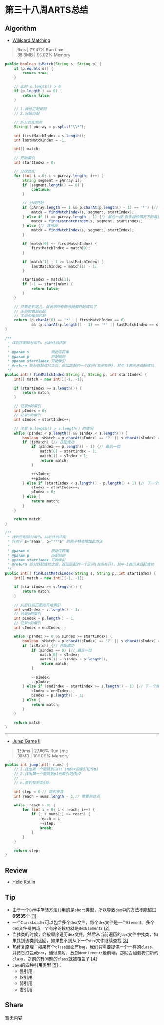 # 第三十八周ARTS总结
## Algorithm
- [Wildcard Matching](https://leetcode.com/problems/wildcard-matching/)
> 6ms | 77.47% Run time  
> 38.3MB | 93.02% Memory
```java
public boolean isMatch(String s, String p) {
    if (p.equals(s)) {
        return true;
    }

    // 此时 s.length() > 0
    if (p.length() == 0) {
        return false;
    }

    // 1.拆分匹配规则
    // 2.分段匹配

    // 拆分匹配规则
    String[] pArray = p.split("\\*");

    int firstMatchIndex = s.length();
    int lastMatchIndex = -1;

    int[] match;

    // 开始索引
    int startIndex = 0;

    // 分段匹配
    for (int i = 0; i < pArray.length; i++) {
        String segment = pArray[i];
        if (segment.length() == 0) {
            continue;
        }

        // 分段匹配
        if (pArray.length == 1 && p.charAt(p.length() - 1) == '*') {// 针对于只有一段的情况
            match = findMatchIndex(s, segment, startIndex);
        } else if (i == pArray.length - 1) {// 最后一段(有多段的情况下的最后一段)
            match = findLastMatchIndex(s, segment, startIndex);
        } else {// 其他段
            match = findMatchIndex(s, segment, startIndex);
        }

        if (match[0] <= firstMatchIndex) {
            firstMatchIndex = match[0];
        }

        if (match[1] - 1 >= lastMatchIndex) {
            lastMatchIndex = match[1] - 1;
        }

        startIndex = match[1];
        if (-1 == startIndex) {
            return false;
        }
    }

    // 只要走到这儿，就说明所有的分段都匹配成功了
    // 正则的首部匹配
    // 正则的尾部匹配
    return (p.charAt(0) == '*' || firstMatchIndex == 0)
            && (p.charAt(p.length() - 1) == '*' || lastMatchIndex == s.length() - 1);
}

/**
 * 找到匹配部分索引，从前往后匹配
 *
 * @param s          原始字符串
 * @param p          匹配规则
 * @param startIndex 开始索引
 * @return 部分匹配成功之后，返回匹配的一个区间(左闭右开)，其中-1表示未匹配成功
 */
public int[] findMatchIndex(String s, String p, int startIndex) {
    int[] match = new int[]{-1, -1};

    if (startIndex >= s.length()) {
        return match;
    }

    // 记录p的索引
    int pIndex = 0;
    // 记录s的索引
    int sIndex = startIndex++;

    // 注意 p.length() > s.length() 的情况
    while (pIndex < p.length() && sIndex < s.length()) {
        boolean isMatch = p.charAt(pIndex) == '?' || s.charAt(sIndex) == p.charAt(pIndex);
        if (isMatch) {// 匹配成功
            if (pIndex == p.length() - 1) {// 最后一位
                match[0] = startIndex - 1;
                match[1] = sIndex + 1;
                return match;
            }

            ++sIndex;
            ++pIndex;
        } else if (startIndex < s.length() - p.length() + 1) {// 下一个候选人
            sIndex = startIndex++;
            pIndex = 0;
        } else {
            return match;
        }
    }

    return match;
}

/**
 * 找到匹配部分索引，从后往前匹配
 * 针对于 s="aaaa", p="***a" 的例子特地增加此方法
 *
 * @param s          原始字符串
 * @param p          匹配规则
 * @param startIndex 开始索引
 * @return 部分匹配成功之后，返回匹配的一个区间(左闭右开)，其中-1表示未匹配成功
 */
public int[] findLastMatchIndex(String s, String p, int startIndex) {
    int[] match = new int[]{-1, -1};

    if (startIndex >= s.length()) {
        return match;
    }

    // 从后往前匹配的开始索引
    int endIndex = s.length() - 1;
    // 记录p的索引
    int pIndex = p.length() - 1;
    // 记录s的索引
    int sIndex = endIndex--;

    while (pIndex >= 0 && sIndex >= startIndex) {
        boolean isMatch = p.charAt(pIndex) == '?' || s.charAt(sIndex) == p.charAt(pIndex);
        if (isMatch) {// 匹配成功
            if (pIndex == 0) {// 最后一位
                match[0] = sIndex;
                match[1] = sIndex + p.length();
                return match;
            }

            --sIndex;
            --pIndex;
        } else if (endIndex - startIndex >= p.length() - 1) {// 下一个候选人
            sIndex = endIndex--;
            pIndex = p.length() - 1;
        } else {
            return match;
        }
    }

    return match;
}
```

----
- [Jump Game II](https://leetcode.com/problems/jump-game-ii/)
> 129ms | 27.06% Run time  
> 38MB | 100.00% Memory
```java
public int jump(int[] nums) {
    // 1.找出第一个能跳到last index的索引记作p1
    // 2.找出第一个能跳到p1的索引记作p2
    // ...
    // n.直到找到索引0

    int step = 0;// 跳的步数
    int reach = nums.length - 1;// 需要到达点

    while (reach > 0) {
        for (int i = 0; i < reach; i++) {
            if (i + nums[i] >= reach) {
                reach = i;
                ++step;
                break;
            }
        }
    }

    return step;
}
```

## Review
- [Hello Kotlin](https://medium.com/@magdamiu/hello-kotlin-774b44cd9df0)

## Tip
+ 由于一个`DVM`中存储方法`ID`用的是`short`类型，所以导致`dex`中的方法不能超过**65535**个 [[1]](https://mp.weixin.qq.com/s/1rijnlVyxy6Ng3A7RKMe7A)
+ 一个`ClassLoader`可以包含多个`dex`文件，每个`dex`文件是一个`Element`，多个`dex`文件排列成一个有序的数组就是`dexElements` [[2]](https://mp.weixin.qq.com/s/1rijnlVyxy6Ng3A7RKMe7A)
+ 当找类的时候，会按顺序遍历`dex`文件，然后从当前遍历的`dex`文件中找类，如果找到该类则返回，如果找不到从下一个`dex`文件继续查找 [[3]](https://mp.weixin.qq.com/s/1rijnlVyxy6Ng3A7RKMe7A)
+ 热修复原理：如果有个`class`里面有`bug`，我们只需要提供一个一样的`class`，并把它打包成`dex`，通过反射，放到`dexElements`最前端，那就会加载我们新的`class`，之前的有问题的`class`就被覆盖了 [[4]](https://mp.weixin.qq.com/s/1rijnlVyxy6Ng3A7RKMe7A)
+ `Java`的四种引用类型 [[5]](https://juejin.im/post/5e0967fc6fb9a016253c20e0?utm_source=gold_browser_extension)：
    + 强引用
    + 软引用
    + 弱引用
    + 虚引用

## Share
暂无内容